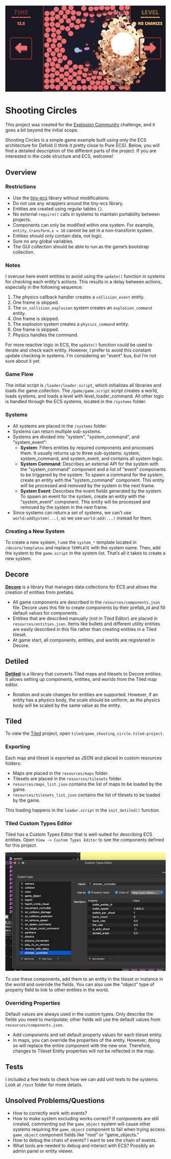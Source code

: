 ![](media/logo.png)

# Shooting Circles

This project was created for the [Explosion Community](https://forum.defold.com/t/community-challenge-explosions/77315) challenge, and it goes a bit beyond the initial scope.

Shooting Circles is a simple game example built using only the ECS architecture for Defold (I think it pretty close to Pure ECS). Below, you will find a detailed description of the different parts of the project. If you are interested in the code structure and ECS, welcome!

## Overview

### Restrictions
- Use the [tiny-ecs](https://github.com/bakpakin/tiny-ecs) library without modifications.
- Do not use any wrappers around the tiny-ecs library.
- Entities are created using regular tables `{}`.
- No external `require()` calls in systems to maintain portability between projects.
- Components can only be modified within one system. For example, `entity.transform.x = 10` cannot be set in a non-transform system.
- Entities should only contain data, not logic.
- Sure no any global variables.
- The GUI collection should be able to run as the game’s bootstrap collection.

### Notes
I overuse here event entities to avoid using the `update()` function in systems for checking each entity's actions. This results in a delay between actions, especially in the following sequence:
1. The physics callback handler creates a `collision_event` entity.
2. One frame is skipped.
3. The `on_collision_explosion` system creates an `explosion_command` entity.
4. One frame is skipped.
5. The explosion system creates a `physics_command` entity.
6. One frame is skipped.
7. Physics handles the command.

For more reactive logic in ECS, the `update()` function could be used to iterate and check each entity. However, I prefer to avoid this constant update checking in systems. I'm considering an "event" bus, but I’m not sure about it yet.

### Game Flow
The initial script is `/loader/loader.script`, which initializes all libraries and loads the game.collection.
The `/game/game.script` script creates a world, loads systems, and loads a level with level_loader_command.
All other logic is handled through the ECS systems, located in the `/systems` folder.

### Systems
- All systems are placed in the `/systems` folder.
- Systems can return multiple sub-systems.
- Systems are divided into "system", "system_command", and "system_event":
  - **System**: Filters entities by required components and processes them. It usually returns up to three sub-systems: system, system_command, and system_event, and contains all system logic.
  - **System Command**: Describes an external API for the system with the "system_command" component and a list of "event" components to be triggered by the system. To spawn a command for the system, create an entity with the "system_command" component. This entity will be processed and removed by the system in the next frame.
  - **System Event**: Describes the event fields generated by the system. To spawn an event for the system, create an entity with the "system_event" component. This entity will be processed and removed by the system in the next frame.
- Since systems can return a set of systems, we can't use `world:addSystem(...)`, so we use `world:add(...)` instead for them.

### Creating a New System
To create a new system, I use the `system_*` template located in `/decore/templates` and replace `TEMPLATE` with the system name. Then, add the system to the `game.script` in the system list. That’s all it takes to create a new system.


## Decore

**[Decore](https://github.com/Insality/decore)** is a library that manages data collections for ECS and allows the creation of entities from prefabs.

- All game components are described in the `resources/components.json` file. Decore uses this file to create components by their prefab_id and fill default values for components.
- Entities that are described manually (not in Tiled Editor) are placed in `resources/entities.json`. Items like bullets and different utility entities are easily described in this file rather than creating entities in a Tiled tileset.
- At game start, all components, entities, and worlds are registered in Decore.


## Detiled

**[Detiled](https://github.com/Insality/detiled)** is a library that converts Tiled maps and tilesets to Decore entities. It allows setting up components, entities, and worlds from the Tiled map editor.

- Rotation and scale changes for entities are supported. However, if an entity has a physics body, the scale should be uniform, as the physics body will be scaled by the same value as the entity.


## Tiled

To view the [Tiled](https://www.mapeditor.org/) project, open `tiled/game_shooting_circle.tiled-project`.

### Exporting
Each map and tileset is exported as JSON and placed in custom resources folders:
- Maps are placed in the `resources/maps` folder.
- Tilesets are placed in the `resources/tilesets` folder.
- `resources/maps_list.json` contains the list of maps to be loaded by the game.
- `resources/tilesets_list.json` contains the list of tilesets to be loaded by the game.

This loading happens in the `loader.script` in the `init_detiled()` function.

### Tiled Custom Types Editor
Tiled has a Custom Types Editor that is well-suited for describing ECS entities. Open `View -> Custom Types Editor` to see the components defined for this project.

![](media/custom_types.png)

To use these components, add them to an entity in the tileset or instance in the world and override the fields. You can also use the "object" type of property field to link to other entities in the world.

### Overriding Properties
Default values are always used in the custom types. Only describe the fields you need to manipulate; other fields will use the default values from `resources/components.json`.

- Add components and set default property values for each tileset entity.
- In maps, you can override the properties of the entity. However, doing so will replace the entire component with the new one. Therefore, changes to Tileset Entity properties will not be reflected in the map.


## Tests
I included a few tests to check how we can add unit tests to the systems. Look at `/test` folder for more details.

## Unsolved Problems/Questions
- How to correctly work with events?
- How to make system excluding works correct? If components are still created, commenting out the `game_object` system will cause other systems requiring the `game_object` component to fail when trying access `game_object` component fields like "root" or "game_objects."
- How to debug the chain of events? I want to see the chain of events.
- What tools are needed to debug and interact with ECS? Possibly an admin panel or entity viewer.